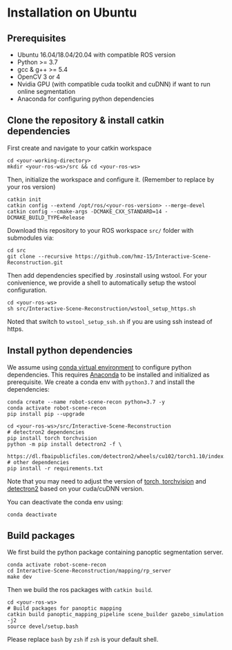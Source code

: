# Installation on Ubuntu

## Prerequisites

- Ubuntu 16.04/18.04/20.04 with compatible ROS version
- Python >= 3.7
- gcc & g++ >= 5.4
- OpenCV 3 or 4
- Nvidia GPU (with compatible cuda toolkit and cuDNN) if want to run online segmentation
- Anaconda for configuring python dependencies

## Clone the repository & install catkin dependencies

First create and navigate to your catkin workspace

``` shell
cd <your-working-directory>
mkdir <your-ros-ws>/src && cd <your-ros-ws>
```

Then, initialize the workspace and configure it. (Remember to replace <your-ros-version> by your ros version)

``` shell
catkin init
catkin config --extend /opt/ros/<your-ros-version> --merge-devel 
catkin config --cmake-args -DCMAKE_CXX_STANDARD=14 -DCMAKE_BUILD_TYPE=Release
```
  
Download this repository to your ROS workspace `src/` folder with submodules via:

``` shell
cd src
git clone --recursive https://github.com/hmz-15/Interactive-Scene-Reconstruction.git
```

Then add dependencies specified by .rosinstall using wstool. For your conivenience, we provide a shell to automatically setup the wstool configuration.

``` shell
cd <your-ros-ws>
sh src/Interactive-Scene-Reconstruction/wstool_setup_https.sh
```

Noted that switch to `wstool_setup_ssh.sh` if you are using ssh instead of https.

## Install python dependencies

We assume using [conda virtual environment](https://conda.io/projects/conda/en/latest/user-guide/tasks/manage-environments.html#activating-an-environment) to configure python dependencies. This requires [Anaconda](https://www.anaconda.com/products/individual) to be installed and initialized as prerequisite. We create a conda env with `python3.7` and install the dependencies:

``` shell
conda create --name robot-scene-recon python=3.7 -y
conda activate robot-scene-recon
pip install pip --upgrade

cd <your-ros-ws>/src/Interactive-Scene-Reconstruction
# detectron2 dependencies
pip install torch torchvision
python -m pip install detectron2 -f \
  https://dl.fbaipublicfiles.com/detectron2/wheels/cu102/torch1.10/index.html
# other dependencies
pip install -r requirements.txt
```

Note that you may need to adjust the version of [torch, torchvision](https://pytorch.org/) and [detectron2](https://detectron2.readthedocs.io/en/latest/tutorials/install.html) based on your cuda/cuDNN version.

You can deactivate the conda env using:
``` shell
conda deactivate
```


## Build packages

We first build the python package containing panoptic segmentation server.
``` shell
conda activate robot-scene-recon
cd Interactive-Scene-Reconstruction/mapping/rp_server
make dev
```

Then we build the ros packages with `catkin build`.
``` shell
cd <your-ros-ws>
# Build packages for panoptic mapping
catkin build panoptic_mapping_pipeline scene_builder gazebo_simulation -j2
source devel/setup.bash
```
Please replace `bash` by `zsh` if `zsh` is your default shell.
  